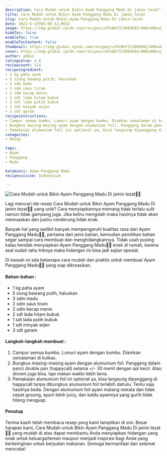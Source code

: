 ```yaml
---
description: Cara Mudah untuk Bikin Ayam Panggang Madu Di jamin lezat"
title: Cara Mudah untuk Bikin Ayam Panggang Madu Di jamin lezat
slug: Cara-Mudah-untuk-Bikin-Ayam-Panggang-Madu-Di-jamin-lezat
date: 2022-5-15T03:09:12.063Z
image: https://img-global.cpcdn.com/recipes/cd7e8bf313883602/400x400cq70/photo.jpg
hideToc: false
enableToc: true
enableTocContent: false
thumbnail: https://img-global.cpcdn.com/recipes/cd7e8bf313883602/400x400cq70/photo.jpg
cover: https://img-global.cpcdn.com/recipes/cd7e8bf313883602/400x400cq70/photo.jpg
author: admin
ratingvalue: 4.8
reviewcount: 124
recipeingredient:
- 1 kg paha ayam
- 5 siung bawang putih, haluskan
- 3 sdm madu
- 2 sdm saus tiram
- 2 sdm kecap manis
- 2 sdt lada hitam bubuk
- 1 sdt lada putih bubuk
- 1 sdt minyak wijen
- 3 sdt garam
recipeinstructions:
- Campur semua bumbu. Lumuri ayam dengan bumbu. Diamkan semalaman di kulkas.
- Bungkus masing-masing ayam dengan alumunium foil. Panggang dalam panci double pan (happycall) selama +/- 30 menit dengan api kecil. Atau dioven juga bisa, tapi makan waktu lebih lama.
- Pemakaian alumunium foil ini optional ya, bisa langsung dipanggang di happycall tanpa dibungkus alumunium foil terlebih dahulu. Tentu saja hasilnya beda. Dengan alumunium foil ayam matang merata dan tidak cepat gosong, ayam lebih juicy, dan kaldu ayamnya yang gurih tidak hilang menguap.
categories:
- Resep

tags:
- Ayam
- Panggang
- Madu

katakunci: Ayam Panggang Madu
recipecuisine: Indonesian

---
```


![Cara Mudah untuk Bikin Ayam Panggang Madu Di jamin lezat👩‍🍳](https://img-global.cpcdn.com/recipes/cd7e8bf313883602/400x400cq70/photo.jpg)

Lagi mencari ide resep Cara Mudah untuk Bikin Ayam Panggang Madu Di jamin lezat👩‍🍳 yang unik? Cara menyiapkannya memang tidak terlalu sulit namun tidak gampang juga. Jika keliru mengolah maka hasilnya tidak akan memuaskan dan justru cenderung tidak enak.

Banyak hal yang sedikit banyak mempengaruhi kualitas rasa dari Ayam Panggang Madu👩‍🍳, pertama dari jenis bahan, kemudian pemilihan bahan segar sampai cara membuat dan menghidangkannya. Tidak usah pusing kalau hendak menyiapkan Ayam Panggang Madu👩‍🍳 enak di rumah, karena asal sudah tahu triknya maka hidangan ini bisa jadi sajian spesial.

Di bawah ini ada beberapa cara mudah dan praktis untuk membuat Ayam Panggang Madu👩‍🍳 yang siap dikreasikan.

<!--inarticleads1-->

#### Bahan-bahan :

- 1 kg paha ayam
- 5 siung bawang putih, haluskan
- 3 sdm madu
- 2 sdm saus tiram
- 2 sdm kecap manis
- 2 sdt lada hitam bubuk
- 1 sdt lada putih bubuk
- 1 sdt minyak wijen
- 3 sdt garam

<!--inarticleads2-->

#### Langkah-langkah membuat :

1. Campur semua bumbu. Lumuri ayam dengan bumbu. Diamkan semalaman di kulkas.
1. Bungkus masing-masing ayam dengan alumunium foil. Panggang dalam panci double pan (happycall) selama +/- 30 menit dengan api kecil. Atau dioven juga bisa, tapi makan waktu lebih lama.
1. Pemakaian alumunium foil ini optional ya, bisa langsung dipanggang di happycall tanpa dibungkus alumunium foil terlebih dahulu. Tentu saja hasilnya beda. Dengan alumunium foil ayam matang merata dan tidak cepat gosong, ayam lebih juicy, dan kaldu ayamnya yang gurih tidak hilang menguap.

#### Penutup

Terima kasih telah membaca resep yang kami tampilkan di sini. Besar harapan kami, Cara Mudah untuk Bikin Ayam Panggang Madu Di jamin lezat👩‍🍳 yang mudah di atas dapat membantu Anda menyiapkan hidangan yang enak untuk keluarga/teman maupun menjadi inspirasi bagi Anda yang berkeinginan untuk berjualan makanan. Semoga bermanfaat dan selamat mencoba!
